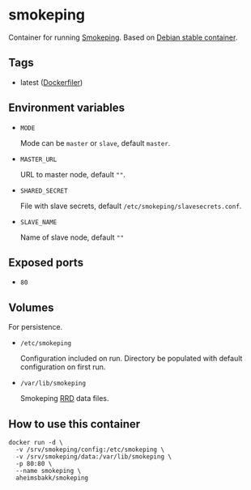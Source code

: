 # smokeping

Container for running [Smokeping](https://oss.oetiker.ch/smokeping/). Based on [Debian stable container](https://hub.docker.com/_/debian).

## Tags

* latest ([Dockerfiler](//github.com/aheimsbakk/smokeping/blob/master/Dockerfile))

## Environment variables

* `MODE`

    Mode can be `master` or `slave`, default `master`.

* `MASTER_URL`

    URL to master node, default `""`.

* `SHARED_SECRET`

    File with slave secrets, default `/etc/smokeping/slavesecrets.conf`.

* `SLAVE_NAME`

    Name of slave node, default `""`

## Exposed ports

* `80`

## Volumes

For persistence.

* `/etc/smokeping`

    Configuration included on run. Directory be populated with default configuration on first run.

* `/var/lib/smokeping`

    Smokeping [RRD](https://en.wikipedia.org/wiki/RRDtool) data files.

## How to use this container

```
docker run -d \
  -v /srv/smokeping/config:/etc/smokeping \
  -v /srv/smokeping/data:/var/lib/smokeping \
  -p 80:80 \
  --name smokeping \
  aheimsbakk/smokeping
```

<!---
# vim: set spell spelllang=en:
-->
